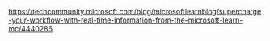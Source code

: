 https://techcommunity.microsoft.com/blog/microsoftlearnblog/supercharge-your-workflow-with-real-time-information-from-the-microsoft-learn-mc/4440286